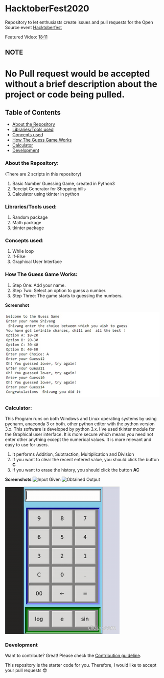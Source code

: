 # HacktoberFest2020
Repository to let enthusiasts create issues and pull requests for the Open Source event [Hacktoberfest](https://hacktoberfest.digitalocean.com)

Featured Video: [18:11](https://youtu.be/MHPKIBSgxAA)


## NOTE
# No Pull request would be accepted without a brief description about the project or code being pulled. 

## Table of Contents

-   [About the Repository](#abouttherepository)
-   [Libraries/Tools used](#librariestoolsused)
-   [Concepts used](#conceptsused)
-   [How The Guess Game Works](#howtheguessgameworks)
-   [Calculator](#calculator)
-   [Development](#development)

### About the Repository:
(There are 2 scripts in this repository)
1) Basic Number Guessing Game, created in Python3
2) Receipt Generator for Shopping bills
3) Calculator using tkinter in python
 
### Libraries/Tools used:
1) Random package
2) Math package
3) tkinter package

### Concepts used:
1) While loop
2) If-Else
3) Graphical User Interface

### How The Guess Game Works:
1) Step One: Add your name.
2) Step Two: Select an option to guess a number.
3) Step Three: The game starts to guessing the numbers.

**Screenshot**

![](images/game.jpg)

### Calculator:

This Program runs on both Windows and Linux operating systems by using pycharm, anaconda 3 or both. other python editor with the python version 3.x.
This software is developed by python 3.x.
I've used tkinter module for the Graphical user interface.
It is more secure which means you need not enter other anything except the numerical values.
It is more relevant and easy to use for users.

1) It performs Addition, Subtraction, Multiplication and Division
2) If you want to clear the recent entered value, you should click the button **C**
3) If you want to erase the history, you should click the button **AC**


**Screenshots**
![Input Given](https://github.com/UshasriMavuri1999/HacktoberFest2020/blob/master/images/input.png)
![Obtained Output](https://github.com/UshasriMavuri1999/HacktoberFest2020/blob/master/images/output.png)

![Alt Text](./images/calculator.gif)

### Development

Want to contribute? Great! Please check the [Contribution guideline](https://github.com/shivangdubey/HacktoberFest2020/blob/master/CONTRIBUTING.md).  

This repository is the starter code for you. Therefore, I would like to accept your pull requests 😎
